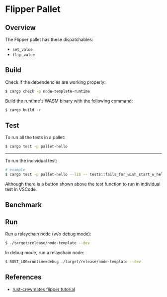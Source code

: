 # Flipper Pallet

## Overview

The Flipper pallet has these dispatchables:

- `set_value`
- `flip_value`

## Build

Check if the dependencies are working properly:

```sh
$ cargo check -p node-template-runtime
```

Build the runtime's WASM binary with the following command:

```sh
$ cargo build -r
```

## Test

To run all the tests in a pallet:

```sh
$ cargo test -p pallet-hello
```

---

To run the individual test:

```sh
# example
$ cargo test -p pallet-hello --lib -- tests::fails_for_wish_start_w_hello
```

Although there is a button shown above the test function to run in individual test in VSCode.

## Benchmark

<!-- TODO: -->

## Run

Run a relaychain node (w/o debug mode):

```sh
$ ./target/release/node-template --dev
```

In debug mode, run a relaychain node:

```sh
$ RUST_LOG=runtime=debug ./target/release/node-template --dev
```

## References

- [rust-crewmates flipper tutorial](https://github.com/rusty-crewmates/substrate-tutorials/tree/main/exercises/ex00-testing)
